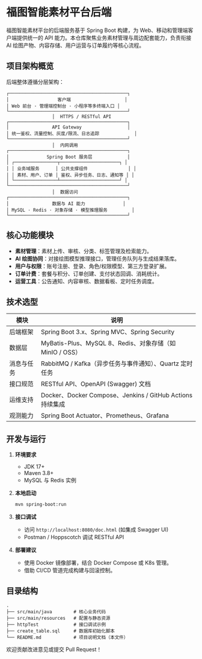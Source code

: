 # 福图智能素材平台后端

福图智能素材平台的后端服务基于 Spring Boot 构建，为 Web、移动和管理端客户端提供统一的 API 能力。本仓库聚焦业务素材管理与周边配套能力，负责衔接 AI 绘图产物、内容存储、用户运营与订单履约等核心流程。

## 项目架构概览

后端整体遵循分层架构：

```
┌────────────────────────────────────────────┐
│                  客户端                    │
│ Web 前台 · 管理端控制台 · 小程序等多终端入口 │
└────────────────────────────────────────────┘
                 │  HTTPS / RESTful API
┌────────────────────────────────────────────┐
│                API Gateway                 │
│ 统一鉴权、流量控制、灰度/限流、日志追踪             │
└────────────────────────────────────────────┘
                 │  内网调用
┌────────────────────────────────────────────┐
│              Spring Boot 服务层             │
│ ┌────────────────┬──────────────────────┐ │
│ │ 业务域服务      │ 公共支撑组件               │ │
│ │ 素材、用户、订单 │ 鉴权、异步任务、日志、通知等 │ │
│ └────────────────┴──────────────────────┘ │
└────────────────────────────────────────────┘
                 │  数据访问
┌────────────────────────────────────────────┐
│                数据与 AI 能力              │
│ MySQL · Redis · 对象存储 · 模型推理服务         │
└────────────────────────────────────────────┘
```

## 核心功能模块

- **素材管理**：素材上传、审核、分类、标签管理及检索能力。
- **AI 绘图协同**：对接绘图模型推理接口，管理任务队列与生成结果落库。
- **用户与权限**：账号注册、登录、角色/权限模型、第三方登录扩展。
- **订单计费**：套餐与积分、订单创建、支付状态回调、消耗统计。
- **运营工具**：公告通知、内容审核、数据看板、定时任务调度。

## 技术选型

| 模块 | 说明 |
| ---- | ---- |
| 后端框架 | Spring Boot 3.x、Spring MVC、Spring Security |
| 数据层 | MyBatis-Plus、MySQL 8、Redis、对象存储（如 MinIO / OSS） |
| 消息与任务 | RabbitMQ / Kafka（异步任务与事件通知）、Quartz 定时任务 |
| 接口规范 | RESTful API、OpenAPI (Swagger) 文档 |
| 运维支持 | Docker、Docker Compose、Jenkins / GitHub Actions 持续集成 |
| 观测能力 | Spring Boot Actuator、Prometheus、Grafana |

## 开发与运行

1. **环境要求**
   - JDK 17+
   - Maven 3.8+
   - MySQL 与 Redis 实例

2. **本地启动**
   ```bash
   mvn spring-boot:run
   ```

3. **接口调试**
   - 访问 `http://localhost:8080/doc.html` (如集成 Swagger UI)
   - Postman / Hoppscotch 调试 RESTful API

4. **部署建议**
   - 使用 Docker 镜像部署，结合 Docker Compose 或 K8s 管理。
   - 借助 CI/CD 管道完成构建与回滚控制。

## 目录结构

```
.
├── src/main/java        # 核心业务代码
├── src/main/resources   # 配置与静态资源
├── httpTest             # 接口调试示例
├── create_table.sql     # 数据库初始化脚本
└── README.md            # 项目说明文档（本文件）
```

欢迎贡献改进意见或提交 Pull Request！

